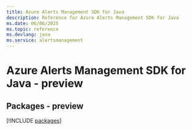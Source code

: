 ```yaml
---
title: Azure Alerts Management SDK for Java
description: Reference for Azure Alerts Management SDK for Java
ms.date: 06/06/2025
ms.topic: reference
ms.devlang: java
ms.service: alertsmanagement
---
```

# Azure Alerts Management SDK for Java - preview
## Packages - preview
[!INCLUDE [packages](alerts-management-index.md)]